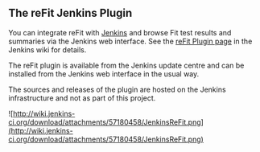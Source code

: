 ## The reFit Jenkins Plugin ##

You can integrate reFit with [Jenkins](http://jenkins-ci.org) and browse Fit test results and summaries via the Jenkins web interface. See the [reFit Plugin page](http://wiki.jenkins-ci.org/display/JENKINS/reFit+Plugin) in the Jenkins wiki for details.

The reFit plugin is available from the Jenkins update centre and can be installed from the Jenkins web interface in the usual way.

The sources and releases of the plugin are hosted on the Jenkins infrastructure and not as part of this project.

![http://wiki.jenkins-ci.org/download/attachments/57180458/JenkinsReFit.png](http://wiki.jenkins-ci.org/download/attachments/57180458/JenkinsReFit.png)